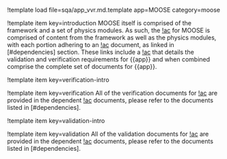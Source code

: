 !template load file=sqa/app_vvr.md.template app=MOOSE category=moose

!template item key=introduction
MOOSE itself is comprised of the framework and a set of physics modules. As such, the [!ac](VVR)
for MOOSE is comprised of content from the framework as well as the physics modules, with each
portion adhering to an [!ac](VVR) document, as linked in [#dependencies] section. These links
include a [!ac](VVR) that details the validation and verification requirements for {{app}} and
when combined comprise the complete set of documents for {{app}}.

!template item key=verification-intro

!template item key=verification
All of the verification documents for [!ac](MOOSE) are provided in the dependent [!ac](VVR)
documents, please refer to the documents listed in [#dependencies].

!template item key=validation-intro

!template item key=validation
All of the validation documents for [!ac](MOOSE) are provided in the dependent [!ac](VVR)
documents, please refer to the documents listed in [#dependencies].
